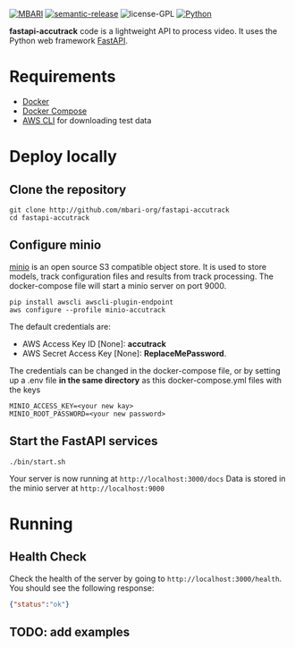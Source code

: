 [![MBARI](https://www.mbari.org/wp-content/uploads/2014/11/logo-mbari-3b.png)](http://www.mbari.org)
[![semantic-release](https://img.shields.io/badge/%20%20%F0%9F%93%A6%F0%9F%9A%80-semantic--release-e10079.svg)](https://github.com/semantic-release/semantic-release)
![license-GPL](https://img.shields.io/badge/license-GPL-blue)
[![Python](https://img.shields.io/badge/language-Python-blue.svg)](https://www.python.org/downloads/)

**fastapi-accutrack** code is a lightweight API to process video. It uses the Python web framework [FastAPI](https://fastapi.tiangolo.com/).
 
# Requirements

- [Docker](https://docs.docker.com/get-docker/)
- [Docker Compose](https://docs.docker.com/compose/install/)
- [AWS CLI](https://docs.aws.amazon.com/cli/latest/userguide/cli-chap-install.html) for downloading test data

# Deploy locally

## Clone the repository
```shell
git clone http://github.com/mbari-org/fastapi-accutrack
cd fastapi-accutrack
```

## Configure minio

[minio](https://min.io/) is an open source S3 compatible object store.  It is used to store models, track configuration files and results from track processing.  The docker-compose file will start a minio server on port 9000.  
 
```shell
pip install awscli awscli-plugin-endpoint
aws configure --profile minio-accutrack

```

The default credentials are:
- AWS Access Key ID [None]: **accutrack** 
- AWS Secret Access Key [None]: **ReplaceMePassword**.

The credentials can be changed in the docker-compose file, or by setting up a .env file **in the same directory**
as this docker-compose.yml files with the keys
```text
MINIO_ACCESS_KEY=<your new kay>
MINIO_ROOT_PASSWORD=<your new password>
```


## Start the FastAPI services
  
```shell
./bin/start.sh
```

Your server is now running at `http://localhost:3000/docs`
Data is stored in the minio server at `http://localhost:9000`

# Running

## Health Check
Check the health of the server by going to `http://localhost:3000/health`.  You should see the following response:

```json
{"status":"ok"}
```

## TODO: add examples